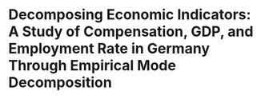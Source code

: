 # Decomposing Economic Indicators: A Study of Compensation, GDP, and Employment Rate in Germany Through Empirical Mode Decomposition
